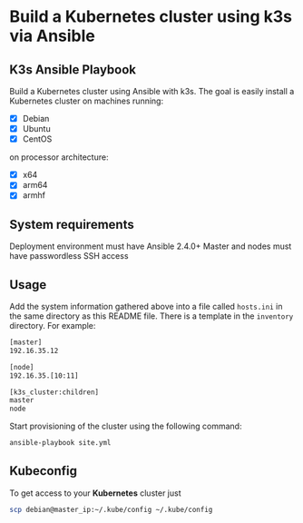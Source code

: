 # Build a Kubernetes cluster using k3s via Ansible



## K3s Ansible Playbook

Build a Kubernetes cluster using Ansible with k3s. The goal is easily install a Kubernetes cluster on machines running:

- [X] Debian
- [X] Ubuntu
- [X] CentOS

on processor architecture:

- [X] x64
- [X] arm64
- [X] armhf

## System requirements

Deployment environment must have Ansible 2.4.0+
Master and nodes must have passwordless SSH access

## Usage

Add the system information gathered above into a file called `hosts.ini` in the same directory as this README file. There is a template in the `inventory` directory. For example:

```bash
[master]
192.16.35.12

[node]
192.16.35.[10:11]

[k3s_cluster:children]
master
node
```

Start provisioning of the cluster using the following command:

```bash
ansible-playbook site.yml
```

## Kubeconfig

To get access to your **Kubernetes** cluster just

```bash
scp debian@master_ip:~/.kube/config ~/.kube/config
```
